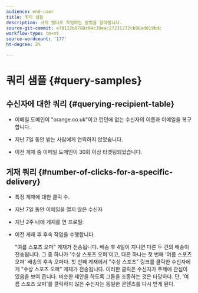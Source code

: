 ```yaml
---
audience: end-user
title: 쿼리 샘플
description: 규칙 빌더로 작업하는 방법을 알아봅니다.
source-git-commit: e78122b0788c04c39eac27231272cb96ad019bdc
workflow-type: tm+mt
source-wordcount: '177'
ht-degree: 2%

---
```


# 쿼리 샘플 {#query-samples}

## 수신자에 대한 쿼리 {#querying-recipient-table}

* 이메일 도메인이 &quot;orange.co.uk&quot;이고 런던에 없는 수신자의 이름과 이메일을 복구합니다.

* 지난 7일 동안 받는 사람에게 연락하지 않았습니다.

* 이전 게재 중 이메일 도메인이 30회 이상 타겟팅되었습니다.

## 게재 쿼리 {#number-of-clicks-for-a-specific-delivery}

* 특정 게재에 대한 클릭 수.

* 지난 7일 동안 이메일을 열지 않은 수신자

* 지난 2주 내에 게재를 연 프로필:

* 이전 게재 후 후속 작업을 수행합니다.

  &quot;여름 스포츠 오퍼&quot; 게재가 전송됩니다. 배송 후 4일이 지나면 다른 두 건의 배송이 전송됩니다. 그 중 하나가 &#39;수상 스포츠 오퍼&#39;이고, 다른 하나는 첫 번째 &#39;여름 스포츠 오퍼&#39; 배송의 후속 오퍼다. 첫 번째 게재에서 &quot;수상 스포츠&quot; 링크를 클릭한 수신자에게 &quot;수상 스포츠 오퍼&quot; 게재가 전송됩니다. 이러한 클릭은 수신자가 주제에 관심이 있음을 보여 줍니다. 비슷한 제안을 하도록 그들을 조종하는 것은 타당하다. 단, &#39;여름 스포츠 오퍼&#39;를 클릭하지 않은 수신자는 동일한 콘텐츠를 다시 받게 된다.
